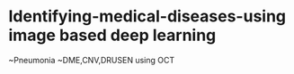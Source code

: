 # Identifying-medical-diseases-using image based deep learning
~Pneumonia
~DME,CNV,DRUSEN using OCT
